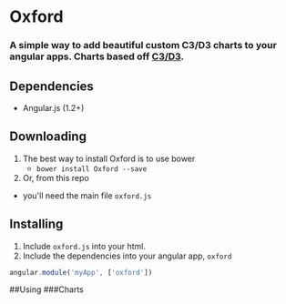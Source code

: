 Oxford
======

### A simple way to add beautiful custom C3/D3 charts to your angular apps. Charts based off [C3/D3](https://github.com/masayuki0812/c3).

## Dependencies
+ Angular.js (1.2+)

## Downloading
1. The best way to install Oxford is to use bower
    + ```bower install Oxford --save```
2. Or, from this repo
  + you'll need the main file ```oxford.js```

## Installing
1. Include ```oxford.js``` into your html.
2. Include the dependencies into your angular app,  ```oxford```
```javascript
angular.module('myApp', ['oxford'])
```

##Using
###Charts